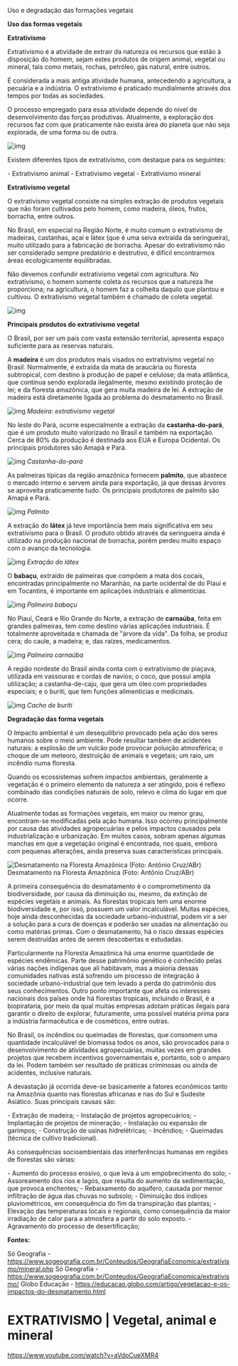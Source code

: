 Uso e degradação das formações vegetais

**Uso das formas vegetais**

 **Extrativismo**

Extrativismo é a atividade de extrair da natureza os recursos que estão à disposição do homem, sejam estes produtos de origem animal, vegetal ou mineral, tais como metais, rochas, petróleo, gás natural, entre outros.

É considerada a mais antiga atividade humana, antecedendo a agricultura, a pecuária e a indústria. O extrativismo é praticado mundialmente através dos tempos por todas as sociedades.

O processo empregado para essa atividade depende do nível de desenvolvimento das forças produtivas. Atualmente, a exploração dos recursos faz com que praticamente não exista área do planeta que não seja explorada, de uma forma ou de outra.

![img](https://www.sogeografia.com.br/Conteudos/GeografiaEconomica/extrativismo/index_extrativismo_clip_image001.gif)

Existem diferentes tipos de extrativismo, com destaque para os seguintes:

\- Extrativismo animal
\- Extrativismo vegetal
\- Extrativismo mineral

**Extrativismo vegetal**

O extrativismo vegetal consiste na simples extração de produtos vegetais que não foram cultivados pelo homem, como madeira, óleos, frutos, borracha, entre outros.

No Brasil, em especial na Região Norte, é muito comum o extrativismo de madeiras, castanhas, açaí e látex (que é uma seiva extraída da seringueira), muito utilizado para a fabricação de borracha. Apesar do extrativismo não ser considerado sempre predatório e destrutivo, é difícil encontrarmos áreas ecologicamente equilibradas.

Não devemos confundir extrativismo vegetal com agricultura. No extrativismo, o homem somente coleta os recursos que a natureza lhe proporciona; na agricultura, o homem faz a colheita daquilo que plantou e cultivou. O extrativismo vegetal também é chamado de coleta vegetal.

![img](https://static.planejativo.com/uploads/novas/4031402f8f0e908596b9664ee584cc5a.jpg)

**Principais produtos do extrativismo vegetal**

O Brasil, por ser um país com vasta extensão territorial, apresenta espaço suficiente para as reservas naturais.

A **madeira** é um dos produtos mais visados no extrativismo vegetal no Brasil. Normalmente, é extraída da mata de araucária ou floresta subtropical, com destino à produção de papel e celulose; da mata atlântica, que continua sendo explorada ilegalmente, mesmo existindo proteção de lei; e da floresta amazônica, que gera muita madeira de lei. A extração de madeira está diretamente ligada ao problema do desmatamento no Brasil.

![img](https://static.planejativo.com/uploads/novas/ebc205e875073e5e68169170f6ecbfc4.jpg)
*Madeira: extrativismo vegetal*

No leste do Pará, ocorre especialmente a extração da **castanha-do-pará**, que é um produto muito valorizado no Brasil e também na exportação. Cerca de 80% da produção é destinada aos EUA e Europa Ocidental. Os principais produtores são Amapá e Pará.

![img](https://static.planejativo.com/uploads/novas/982385d2b3f5d1463f5028763216c468.jpg)
*Castanha-do-pará*

As palmeiras típicas da região amazônica fornecem **palmito**, que abastece o mercado interno e servem ainda para exportação, já que dessas árvores se aproveita praticamente tudo. Os principais produtores de palmito são Amapá e Pará.

![img](https://static.planejativo.com/uploads/novas/da7189d3fb4a2527c3aa8783f9004bf1.jpg)
*Palmito*

A extração do **látex** já teve importância bem mais significativa em seu extrativismo para o Brasil. O produto obtido através da seringueira ainda é utilizado na produção nacional de borracha, porém perdeu muito espaço com o avanço da tecnologia.

![img](https://static.planejativo.com/uploads/novas/b5b08b5aef0d1c2cd91045189fa381fb.jpg)
*Extração do látex*

O **babaçu**, extraído de palmeiras que compõem a mata dos cocais, encontradas principalmente no Maranhão, na parte ocidental de do Piauí e em Tocantins, é importante em aplicações industriais e alimentícias.

![img](https://static.planejativo.com/uploads/novas/3d63f89686e3aa0b5287e0d34c2f9b18.jpg)
*Palmeira babaçu*

No Piauí, Ceará e Rio Grande do Norte, a extração de **carnaúba**, feita em grandes palmeiras, tem como destino várias aplicações industriais. É totalmente aproveitada e chamada de "árvore da vida". Da folha, se produz cera; do caule, a madeira; e, das raízes, medicamentos.

![img](https://static.planejativo.com/uploads/novas/426c197179bf60ad387b3b9f851f31f9.jpg)
*Palmeira carnaúba*

A região nordeste do Brasil ainda conta com o extrativismo de piaçava, utilizada em vassouras e cordas de navios; o coco, que possui ampla utilização; a castanha-de-caju, que gera um óleo com propriedades especiais; e o buriti, que tem funções alimentícias e medicinais.

![img](https://static.planejativo.com/uploads/novas/318ce27044e0ef86695672af39bee48f.jpg)
*Cacho de buriti*

**Degradação das forma vegetais**

O Impacto ambiental é um desequilíbrio provocado pela ação dos seres humanos sobre o meio ambiente. Pode resultar também de acidentes naturais: a explosão de um vulcão pode provocar poluição atmosférica; o choque de um meteoro, destruição de animais e vegetais; um raio, um incêndio numa floresta.

Quando os ecossistemas sofrem impactos ambientais, geralmente a vegetação é o primeiro elemento da natureza a ser atingido, pois é reflexo combinado das condições naturais de solo, relevo e clima do lugar em que ocorre.

Atualmente todas as formações vegetais, em maior ou menor grau, encontram-se modificadas pela ação humana. Isso ocorreu principalmente por causa das atividades agropecuárias e pelos impactos causados pela industrialização e urbanização. Em muitos casos, sobram apenas algumas manchas em que a vegetação original é encontrada, nos quais, embora com pequenas alterações, ainda preserva suas características principais. 

![Desmatamento na Floresta Amazônica (Foto: Antônio Cruz/ABr)](https://static.planejativo.com/uploads/novas/79b37d0b1aace48304617b641f00de0d.png)Desmatamento na Floresta Amazônica (Foto: Antônio Cruz/ABr)

A primeira consequência do desmatamento é o comprometimento da biodiversidade, por causa da diminuição ou, mesmo, da extinção de espécies vegetais e animais. As florestas tropicais tem uma enorme biodiversidade e, por isso, possuem um valor incalculável. Muitas espécies, hoje ainda desconhecidas da sociedade urbano-industrial, podem vir a ser a solução para a cura de doenças e poderão ser usadas na alimentação ou como matérias primas. Com o desmatamento, há o risco dessas espécies serem destruídas antes de serem descobertas e estudadas.

Particularmente na Floresta Amazônica há uma enorme quantidade de espécies endêmicas. Parte desse patrimônio genético é conhecido pelas várias nações indígenas que ali habitavam, mas a maioria dessas comunidades nativas está sofrendo um processo de integração à sociedade urbano-industrial que tem levado a perda do patrimônio dos seus conhecimentos. Outro ponto importante que afeta os interesses nacionais dos países onde há florestas tropicais, incluindo o Brasil, é a biopirataria, por meio da qual muitas empresas adotam práticas ilegais para garantir o direito de explorar, futuramente, uma possível matéria prima para a indústria farmacêutica e de cosméticos, entre outras.

No Brasil, os incêndios ou queimadas de florestas, que consomem uma quantidade incalculável de biomassa todos os anos, são provocados para o desenvolvimento de atividades agropecuárias, muitas vezes em grandes projetos que recebem incentivos governamentais e, portanto, sob o amparo da lei. Podem também ser resultado de práticas criminosas ou ainda de acidentes, inclusive naturais.

A devastação já ocorrida deve-se basicamente a fatores econômicos tanto na Amazônia quanto nas florestas africanas e nas do Sul e Sudeste Asiático. Suas principais causas são:

\- Extração de madeira;
\- Instalação de projetos agropecuários;
\- Implantação de projetos de mineração;
\- Instalação ou expansão de garimpos;
\- Construção de usinas hidrelétricas;
\- Incêndios;
\- Queimadas (técnica de cultivo tradicional).

As consequências socioambientais das interferências humanas em regiões de florestas são várias:

\- Aumento do processo erosivo, o que leva a um empobrecimento do solo;
\- Assoreamento dos rios e lagos, que resulta do aumento da sedimentação, que provoca enchentes;
\- Rebaixamento do aquífero, causada por menor infiltração de água das chuvas no subsolo;
\- Diminuição dos índices pluviométricos, em consequência do fim da transpiração das plantas;
\- Elevação das temperaturas locais e regionais, como consequência da maior irradiação de calor para a atmosfera a partir do solo exposto.
\- Agravamento do processo de desertificação;

**Fontes:**

Só Geografia - https://www.sogeografia.com.br/Conteudos/GeografiaEconomica/extrativismo/mineral.php
Só Geografia - https://www.sogeografia.com.br/Conteudos/GeografiaEconomica/extrativismo/
Globo Educação - https://educacao.globo.com/artigo/vegetacao-e-os-impactos-do-desmatamento.html

# EXTRATIVISMO | Vegetal, animal e mineral

https://www.youtube.com/watch?v=aVdpCueXMR4

